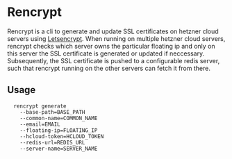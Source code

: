 
# Rencrypt

Rencrypt is a cli to generate and update SSL certificates on hetzner cloud
servers using [Letsencrypt](https://letsencrypt.org/). When running on multiple
hetzner cloud servers, rencrypt checks which server owns the particular
floating ip and only on this server the SSL certificate is generated or updated
if neccessary. Subsequently, the SSL certificate is pushed to a configurable
redis server, such that rencrypt running on the other servers can fetch it from
there.

## Usage

```
  rencrypt generate
    --base-path=BASE_PATH
    --common-name=COMMON_NAME
    --email=EMAIL
    --floating-ip=FLOATING_IP
    --hcloud-token=HCLOUD_TOKEN
    --redis-url=REDIS_URL
    --server-name=SERVER_NAME
```
